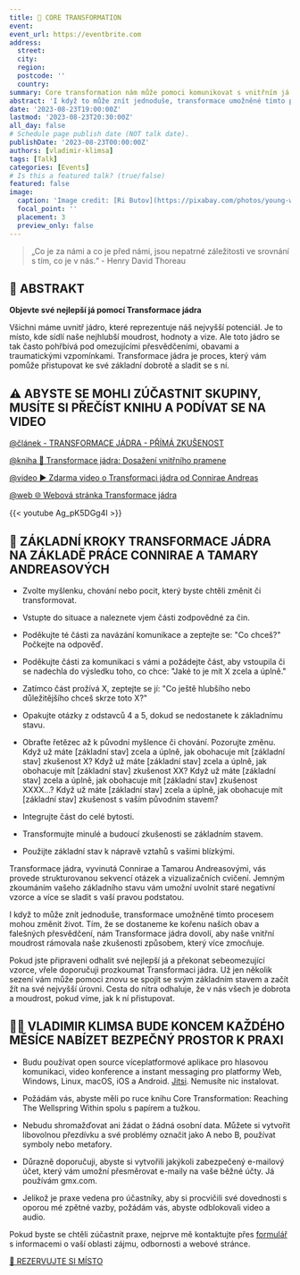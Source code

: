 ```yaml
---
title: 🌈 CORE TRANSFORMATION
event: 
event_url: https://eventbrite.com
address:
  street: 
  city: 
  region: 
  postcode: ''
  country: 
summary: Core transformation nám může pomoci komunikovat s vnitřním já.
abstract: 'I když to může znít jednoduše, transformace umožněné tímto procesem mohou změnit život. Tím, že se dostaneme ke kořenu našich obav a falešných přesvědčení, nám Transformace jádra dovolí, aby naše vnitřní moudrost rámovala naše zkušenosti způsobem, který více zmocňuje.'
date: '2023-08-23T19:00:00Z'
lastmod: '2023-08-23T20:30:00Z'
all_day: false
# Schedule page publish date (NOT talk date).
publishDate: '2023-08-23T00:00:00Z'
authors: [vladimir-klimsa]
tags: [Talk]
categories: [Events]
# Is this a featured talk? (true/false)
featured: false
image:
  caption: 'Image credit: [Ri Butov](https://pixabay.com/photos/young-woman-meditation-yoga-7527144/)'
  focal_point: ''
  placement: 3
  preview_only: false
---
```


> „Co je za námi a co je před námi, jsou nepatrné záležitosti ve srovnání s tím, co je v nás.“ - Henry David Thoreau

## 📄 ABSTRAKT

**Objevte své nejlepší já pomocí Transformace jádra** 

Všichni máme uvnitř jádro, které reprezentuje náš nejvyšší potenciál. Je to místo, kde sídlí naše nejhlubší moudrost, hodnoty a vize. Ale toto jádro se tak často pohřbívá pod omezujícími přesvědčeními, obavami a traumatickými vzpomínkami. Transformace jádra je proces, který vám pomůže přistupovat ke své základní dobrotě a sladit se s ní.

## ⚠️ ABYSTE SE MOHLI ZÚČASTNIT SKUPINY, MUSÍTE SI PŘEČÍST KNIHU A PODÍVAT SE NA VIDEO

[@článek - TRANSFORMACE JÁDRA - PŘÍMÁ ZKUŠENOST](/cs/post/20230815-core-transformation/)

[@kniha 📖 Transformace jádra: Dosažení vnitřního pramene](https://www.andreasnlp.com/store/nlp-books/core-transformation/)

[@video ▶️ Zdarma video o Transformaci jádra od Connirae Andreas](https://www.andreasnlp.com/resources/free-core-transformation-intro-video/)

[@web 🌐 Webová stránka Transformace jádra](https://www.coretransformation.org/)

{{< youtube Ag_pK5DGg4I >}}

## 👣 ZÁKLADNÍ KROKY TRANSFORMACE JÁDRA NA ZÁKLADĚ PRÁCE CONNIRAE A TAMARY ANDREASOVÝCH

- Zvolte myšlenku, chování nebo pocit, který byste chtěli změnit či transformovat.

- Vstupte do situace a naleznete vjem části zodpovědné za čin.

- Poděkujte té části za navázání komunikace a zeptejte se: "Co chceš?" Počkejte na odpověď.

- Poděkujte části za komunikaci s vámi a požádejte část, aby vstoupila či se nadechla do výsledku toho, co chce: "Jaké to je mít X zcela a úplně."

- Zatímco část prožívá X, zeptejte se jí: "Co ještě hlubšího nebo důležitějšího chceš skrze toto X?"

- Opakujte otázky z odstavců 4 a 5, dokud se nedostanete k základnímu stavu.

- Obraťte řetězec až k původní myšlence či chování. Pozorujte změnu. Když už máte [základní stav] zcela a úplně, jak obohacuje mít [základní stav] zkušenost X? Když už máte [základní stav] zcela a úplně, jak obohacuje mít [základní stav] zkušenost XX? Když už máte [základní stav] zcela a úplně, jak obohacuje mít [základní stav] zkušenost XXXX...? Když už máte [základní stav] zcela a úplně, jak obohacuje mít [základní stav] zkušenost s vaším původním stavem?

- Integrujte část do celé bytosti.

- Transformujte minulé a budoucí zkušenosti se základním stavem. 

- Použijte základní stav k nápravě vztahů s vašimi blízkými.

Transformace jádra, vyvinutá Connirae a Tamarou Andreasovými, vás provede strukturovanou sekvencí otázek a vizualizačních cvičení. Jemným zkoumáním vašeho základního stavu vám umožní uvolnit staré negativní vzorce a více se sladit s vaší pravou podstatou.

I když to může znít jednoduše, transformace umožněné tímto procesem mohou změnit život. Tím, že se dostaneme ke kořenu našich obav a falešných přesvědčení, nám Transformace jádra dovolí, aby naše vnitřní moudrost rámovala naše zkušenosti způsobem, který více zmocňuje.

Pokud jste připraveni odhalit své nejlepší já a překonat sebeomezující vzorce, vřele doporučuji prozkoumat Transformaci jádra. Už jen několik sezení vám může pomoci znovu se spojit se svým základním stavem a začít žít na své nejvyšší úrovni. Cesta do nitra odhaluje, že v nás všech je dobrota a moudrost, pokud víme, jak k ní přistupovat.

## 👨‍🦲 VLADIMIR KLIMSA BUDE KONCEM KAŽDÉHO MĚSÍCE NABÍZET BEZPEČNÝ PROSTOR K PRAXI

- Budu používat open source víceplatformové aplikace pro hlasovou komunikaci, video konference a instant messaging pro platformy Web, Windows, Linux, macOS, iOS a Android. [Jitsi](https://en.wikipedia.org/wiki/Jitsi). Nemusíte nic instalovat.

- Požádám vás, abyste měli po ruce knihu Core Transformation: Reaching The Wellspring Within spolu s papírem a tužkou.

- Nebudu shromažďovat ani žádat o žádná osobní data. Můžete si vytvořit libovolnou přezdívku a své problémy označit jako A nebo B, používat symboly nebo metafory.

- Důrazně doporučuji, abyste si vytvořili jakýkoli zabezpečený e-mailový účet, který vám umožní přesměrovat e-maily na vaše běžné účty. Já používám gmx.com.

- Jelikož je praxe vedena pro účastníky, aby si procvičili své dovednosti s oporou mé zpětné vazby, požádám vás, abyste odblokovali video a audio.

Pokud byste se chtěli zúčastnit praxe, nejprve mě kontaktujte přes [formulář](/cs/#kontakt) s informacemi o vaší oblasti zájmu, odbornosti a webové stránce.

<a href="/cs/#kontakt" aria-label="REZERVUJTE SI MÍSTO" class="btn btn-danger btn-block text-white">🎫 REZERVUJTE SI MÍSTO</a>